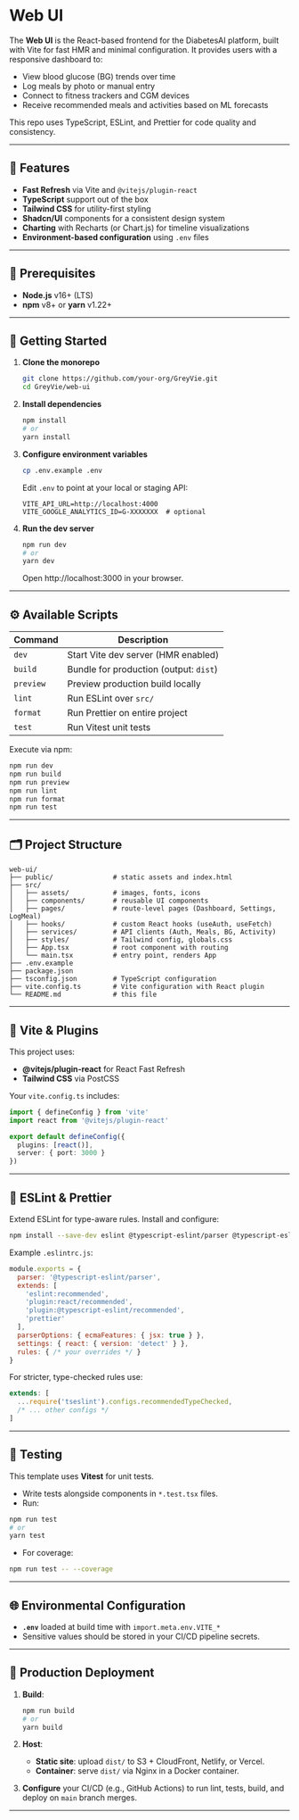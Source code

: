 # Web UI

The **Web UI** is the React-based frontend for the DiabetesAI platform, built with Vite for fast HMR and minimal configuration. It provides users with a responsive dashboard to:

- View blood glucose (BG) trends over time
- Log meals by photo or manual entry
- Connect to fitness trackers and CGM devices
- Receive recommended meals and activities based on ML forecasts

This repo uses TypeScript, ESLint, and Prettier for code quality and consistency.

---

## 🚀 Features

- **Fast Refresh** via Vite and `@vitejs/plugin-react`
- **TypeScript** support out of the box
- **Tailwind CSS** for utility-first styling
- **Shadcn/UI** components for a consistent design system
- **Charting** with Recharts (or Chart.js) for timeline visualizations
- **Environment-based configuration** using `.env` files

---

## 🔧 Prerequisites

- **Node.js** v16+ (LTS)
- **npm** v8+ or **yarn** v1.22+

---

## 🏁 Getting Started

1. **Clone the monorepo**
   ```bash
   git clone https://github.com/your-org/GreyVie.git
   cd GreyVie/web-ui
   ```

2. **Install dependencies**
   ```bash
   npm install
   # or
   yarn install
   ```

3. **Configure environment variables**
   ```bash
   cp .env.example .env
   ```
   Edit `.env` to point at your local or staging API:
   ```env
   VITE_API_URL=http://localhost:4000
   VITE_GOOGLE_ANALYTICS_ID=G-XXXXXXX  # optional
   ```

4. **Run the dev server**
   ```bash
   npm run dev
   # or
   yarn dev
   ```
   Open http://localhost:3000 in your browser.

---

## ⚙️ Available Scripts

| Command         | Description                           |
| --------------- | ------------------------------------- |
| `dev`           | Start Vite dev server (HMR enabled)   |
| `build`         | Bundle for production (output: `dist`)|
| `preview`       | Preview production build locally      |
| `lint`          | Run ESLint over `src/`                |
| `format`        | Run Prettier on entire project       |
| `test`          | Run Vitest unit tests                 |

Execute via npm:
```bash
npm run dev
npm run build
npm run preview
npm run lint
npm run format
npm run test
```

---

## 🗂️ Project Structure

```
web-ui/
├── public/               # static assets and index.html
├── src/
│   ├── assets/           # images, fonts, icons
│   ├── components/       # reusable UI components
│   ├── pages/            # route-level pages (Dashboard, Settings, LogMeal)
│   ├── hooks/            # custom React hooks (useAuth, useFetch)
│   ├── services/         # API clients (Auth, Meals, BG, Activity)
│   ├── styles/           # Tailwind config, globals.css
│   ├── App.tsx           # root component with routing
│   └── main.tsx          # entry point, renders App
├── .env.example
├── package.json
├── tsconfig.json         # TypeScript configuration
├── vite.config.ts        # Vite configuration with React plugin
└── README.md             # this file
```

---

## 🧩 Vite & Plugins

This project uses:

- **@vitejs/plugin-react** for React Fast Refresh
- **Tailwind CSS** via PostCSS

Your `vite.config.ts` includes:
```ts
import { defineConfig } from 'vite'
import react from '@vitejs/plugin-react'

export default defineConfig({
  plugins: [react()],
  server: { port: 3000 }
})
```

---

## 🚨 ESLint & Prettier

Extend ESLint for type-aware rules. Install and configure:
```bash
npm install --save-dev eslint @typescript-eslint/parser @typescript-eslint/eslint-plugin eslint-plugin-react eslint-config-prettier prettier
```

Example `.eslintrc.js`:
```js
module.exports = {
  parser: '@typescript-eslint/parser',
  extends: [
    'eslint:recommended',
    'plugin:react/recommended',
    'plugin:@typescript-eslint/recommended',
    'prettier'
  ],
  parserOptions: { ecmaFeatures: { jsx: true } },
  settings: { react: { version: 'detect' } },
  rules: { /* your overrides */ }
}
```

For stricter, type-checked rules use:
```js
extends: [
  ...require('tseslint').configs.recommendedTypeChecked,
  /* ... other configs */
]
```

---

## 🔎 Testing

This template uses **Vitest** for unit tests.

- Write tests alongside components in `*.test.tsx` files.
- Run:

```bash
npm run test
# or
yarn test
```

- For coverage:

```bash
npm run test -- --coverage
```

---

## 🌐 Environmental Configuration

- **`.env`** loaded at build time with `import.meta.env.VITE_*`
- Sensitive values should be stored in your CI/CD pipeline secrets.

---

## 🚀 Production Deployment

1. **Build**:

   ```bash
   npm run build
   # or
   yarn build
   ```

2. **Host**:

   - **Static site**: upload `dist/` to S3 + CloudFront, Netlify, or Vercel.
   - **Container**: serve `dist/` via Nginx in a Docker container.

3. **Configure** your CI/CD (e.g., GitHub Actions) to run lint, tests, build, and deploy on `main` branch merges.

---
